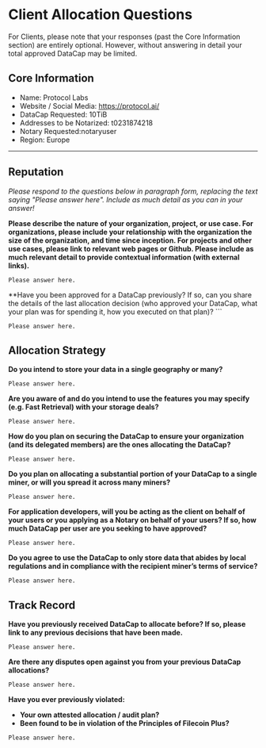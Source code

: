# Client Allocation Questions

For Clients, please note that your responses (past the Core Information section) are entirely optional. However, without answering in detail your total approved DataCap may be limited.

## Core Information

- Name: Protocol Labs
- Website / Social Media: https://protocol.ai/
- DataCap Requested: 10TiB
- Addresses to be Notarized: t0231874218
- Notary Requested:notaryuser
- Region: Europe

---

## Reputation

_Please respond to the questions below in paragraph form, replacing the text saying "Please answer here". Include as much detail as you can in your answer!_

**Please describe the nature of your organization, project, or use case. For organizations, please include your relationship with the organization the size of the organization, and time since inception. For projects and other use cases, please link to relevant web pages or Github. Please include as much relevant detail to provide contextual information (with external links).**

```
Please answer here.
```

\*\*Have you been approved for a DataCap previously? If so, can you share the details of the last allocation decision (who approved your DataCap, what your plan was for spending it, how you executed on that plan)? ```

```
Please answer here.
```

## Allocation Strategy

**Do you intend to store your data in a single geography or many?**

```
Please answer here.
```

**Are you aware of and do you intend to use the features you may specify (e.g. Fast Retrieval) with your storage deals?**

```
Please answer here.
```

**How do you plan on securing the DataCap to ensure your organization (and its delegated members) are the ones allocating the DataCap?**

```
Please answer here.
```

**Do you plan on allocating a substantial portion of your DataCap to a single miner, or will you spread it across many miners?**

```
Please answer here.
```

**For application developers, will you be acting as the client on behalf of your users or you applying as a Notary on behalf of your users? If so, how much DataCap per user are you seeking to have approved?**

```
Please answer here.
```

**Do you agree to use the DataCap to only store data that abides by local regulations and in compliance with the recipient miner’s terms of service?**

```
Please answer here.
```

## Track Record

**Have you previously received DataCap to allocate before? If so, please link to any previous decisions that have been made.**

```
Please answer here.
```

**Are there any disputes open against you from your previous DataCap allocations?**

```
Please answer here.
```

**Have you ever previously violated:**

- **Your own attested allocation / audit plan?**
- **Been found to be in violation of the Principles of Filecoin Plus?**

```
Please answer here.
```

